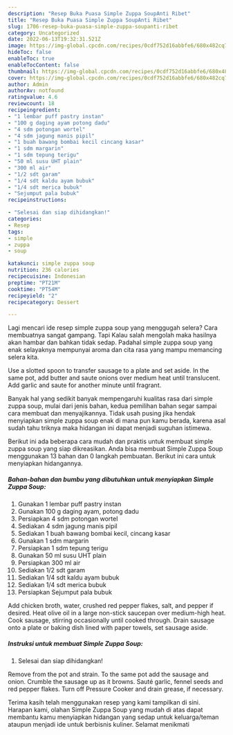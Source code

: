 ```yaml
---
description: "Resep Buka Puasa Simple Zuppa SoupAnti Ribet"
title: "Resep Buka Puasa Simple Zuppa SoupAnti Ribet"
slug: 1706-resep-buka-puasa-simple-zuppa-soupanti-ribet
category: Uncategorized
date: 2022-06-13T19:32:31.521Z
image: https://img-global.cpcdn.com/recipes/0cdf752d16abbfe6/680x482cq70/simple-zuppa-soup-foto-resep-utama.jpg
hideToc: false
enableToc: true
enableTocContent: false
thumbnail: https://img-global.cpcdn.com/recipes/0cdf752d16abbfe6/680x482cq70/simple-zuppa-soup-foto-resep-utama.jpg
cover: https://img-global.cpcdn.com/recipes/0cdf752d16abbfe6/680x482cq70/simple-zuppa-soup-foto-resep-utama.jpg
author: Admin
authorAv: notfound
ratingvalue: 4.6
reviewcount: 18
recipeingredient:
- "1 lembar puff pastry instan"
- "100 g daging ayam potong dadu"
- "4 sdm potongan wortel"
- "4 sdm jagung manis pipil"
- "1 buah bawang bombai kecil cincang kasar"
- "1 sdm margarin"
- "1 sdm tepung terigu"
- "50 ml susu UHT plain"
- "300 ml air"
- "1/2 sdt garam"
- "1/4 sdt kaldu ayam bubuk"
- "1/4 sdt merica bubuk"
- "Sejumput pala bubuk"
recipeinstructions:

- "Selesai dan siap dihidangkan!"
categories:
- Resep
tags:
- simple
- zuppa
- soup

katakunci: simple zuppa soup 
nutrition: 236 calories
recipecuisine: Indonesian
preptime: "PT21M"
cooktime: "PT54M"
recipeyield: "2"
recipecategory: Dessert

---
```



Lagi mencari ide resep simple zuppa soup yang menggugah selera? Cara membuatnya sangat gampang. Tapi Kalau salah mengolah maka hasilnya akan hambar dan bahkan tidak sedap. Padahal simple zuppa soup yang enak selayaknya mempunyai aroma dan cita rasa yang mampu memancing selera kita.


Use a slotted spoon to transfer sausage to a plate and set aside. In the same pot, add butter and saute onions over medium heat until translucent. Add garlic and saute for another minute until fragrant.

Banyak hal yang sedikit banyak mempengaruhi kualitas rasa dari simple zuppa soup, mulai dari jenis bahan, kedua pemilihan bahan segar sampai cara membuat dan menyajikannya. Tidak usah pusing jika hendak menyiapkan simple zuppa soup enak di mana pun kamu berada, karena asal sudah tahu triknya maka hidangan ini dapat menjadi suguhan istimewa.


Berikut ini ada beberapa cara mudah dan praktis untuk membuat simple zuppa soup yang siap dikreasikan. Anda bisa membuat Simple Zuppa Soup menggunakan 13 bahan dan 0 langkah pembuatan. Berikut ini cara untuk menyiapkan hidangannya.

<!--inarticleads1-->

##### Bahan-bahan dan bumbu yang dibutuhkan untuk menyiapkan Simple Zuppa Soup:

1. Gunakan 1 lembar puff pastry instan
1. Gunakan 100 g daging ayam, potong dadu
1. Persiapkan 4 sdm potongan wortel
1. Sediakan 4 sdm jagung manis pipil
1. Sediakan 1 buah bawang bombai kecil, cincang kasar
1. Gunakan 1 sdm margarin
1. Persiapkan 1 sdm tepung terigu
1. Gunakan 50 ml susu UHT plain
1. Persiapkan 300 ml air
1. Sediakan 1/2 sdt garam
1. Sediakan 1/4 sdt kaldu ayam bubuk
1. Sediakan 1/4 sdt merica bubuk
1. Persiapkan Sejumput pala bubuk


Add chicken broth, water, crushed red pepper flakes, salt, and pepper if desired. Heat olive oil in a large non-stick saucepan over medium-high heat. Cook sausage, stirring occasionally until cooked through. Drain sausage onto a plate or baking dish lined with paper towels, set sausage aside. 

<!--inarticleads2-->

##### Instruksi untuk membuat Simple Zuppa Soup:


1. Selesai dan siap dihidangkan!

Remove from the pot and strain. To the same pot add the sausage and onion. Crumble the sausage up as it browns. Sauté garlic, fennel seeds and red pepper flakes. Turn off Pressure Cooker and drain grease, if necessary. 

Terima kasih telah menggunakan resep yang kami tampilkan di sini. Harapan kami, olahan Simple Zuppa Soup yang mudah di atas dapat membantu kamu menyiapkan hidangan yang sedap untuk keluarga/teman ataupun menjadi ide untuk berbisnis kuliner. Selamat menikmati
